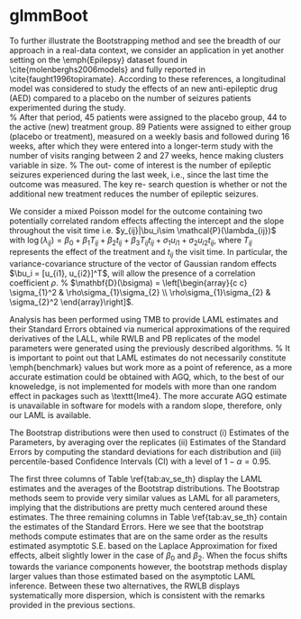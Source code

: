 # glmmBoot

To further illustrate the Bootstrapping method and see the breadth of our approach in a real-data context, we consider an application in yet another setting on the \emph{Epilepsy} dataset found in \cite{molenberghs2006models} and fully reported in \cite{faught1996topiramate}. According to these references, a longitudinal model was considered to study the effects of an new anti-epileptic drug (AED) compared to a placebo on the number of seizures patients experimented during the study.    
% After that period, 45 patients were assigned to the placebo group, 44 to the active (new) treatment group. 
89 Patients were assigned to either group (placebo or treatment), measured on a weekly basis and followed during 16 weeks, after which they were entered into a longer-term study with the number of visits ranging between 2 and 27 weeks, hence making clusters variable in size.
% The out- come of interest is the number of epileptic seizures experienced during the last week, i.e., since the last time the outcome was measured. The key re- search question is whether or not the additional new treatment reduces the number of epileptic seizures.

We consider a mixed Poisson model for the outcome containing two potentially correlated random effects affecting the intercept and the slope throughout the visit time i.e. $y_{ij}|\bu_i\sim \mathcal{P}(\lambda_{ij})$ with  $\log(\lambda_{ij}) = \beta_0  + \beta_{1} T_{ij} + \beta_{2}t_{ij} + \beta_{3} T_{ij}t_{ij} +  \sigma_{1} u_{i1}  + \sigma_{2} u_{i2} t_{ij}$, where $T_{ij}$ represents the effect of the treatment and $t_{ij}$ the visit time. In particular, the variance-covariance structure of the vector of Gaussian random effects $\bu_i = [u_{i1}, u_{i2}]^T$, will allow the presence of a correlation coefficient $\rho$. 
% $\mathbf{D}(\bsigma) = \left[\begin{array}{c c} \sigma_{1}^2 & \rho\sigma_{1}\sigma_{2} \\  \rho\sigma_{1}\sigma_{2} & \sigma_{2}^2 \end{array}\right]$.

Analysis has been performed using TMB to provide LAML estimates and their Standard Errors obtained via numerical approximations of the required derivatives of the LALL, while RWLB and PB replicates of the model parameters were generated using the previously described algorithms.
% It is important to point out that LAML estimates do not necessarily constitute \emph{benchmark} values but work more as a point of reference, as a more accurate estimation could be obtained with AGQ, which, to the best of our knoweledge, is not implemented for models with more than one random effect in packages such as \texttt{lme4}. 
The more accurate AGQ estimate is unavailable in software for models with a random slope, therefore, only our LAML is available. 

The Bootstrap distributions were then used to construct (i) Estimates of the Parameters, by averaging over the replicates (ii) Estimates of the Standard Errors by computing the standard deviations for each distribution and (iii) percentile-based Confidence Intervals (CI) with a level of $1-\alpha = 0.95$.

The first three columns of Table \ref{tab:av_se_th} display the LAML estimates and the averages of the Bootstrap distributions. The Bootstrap methods seem to provide very similar values as LAML for all parameters, implying that the distributions are pretty much centered around these estimates. The three remaining columns in Table \ref{tab:av_se_th} contain the estimates of the Standard Errors. Here we see that the bootstrap methods compute estimates that are on the same order as the results estimated asymptotic S.E. based on the Laplace Approximation for fixed effects, albeit slightly lower in the case of $\beta_0$ and $\beta_2$. When the focus shifts towards the variance components however, the bootstrap methods display larger values than those estimated based on the asymptotic LAML inference. Between these two alternatives, the RWLB displays systematically more dispersion, which is consistent with the remarks provided in the previous sections. 